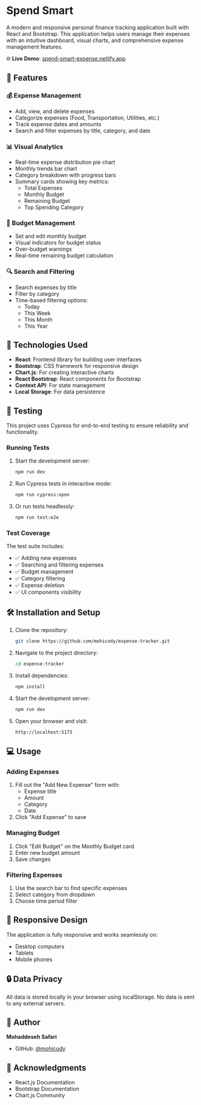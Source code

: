 # Spend Smart

A modern and responsive personal finance tracking application built with React and Bootstrap. This application helps users manage their expenses with an intuitive dashboard, visual charts, and comprehensive expense management features.

🌐 **Live Demo**: [spend-smart-expense.netlify.app](https://spend-smart-expense.netlify.app)

## 🌟 Features

### 💰 Expense Management
- Add, view, and delete expenses
- Categorize expenses (Food, Transportation, Utilities, etc.)
- Track expense dates and amounts
- Search and filter expenses by title, category, and date

### 📊 Visual Analytics
- Real-time expense distribution pie chart
- Monthly trends bar chart
- Category breakdown with progress bars
- Summary cards showing key metrics:
  - Total Expenses
  - Monthly Budget
  - Remaining Budget
  - Top Spending Category

### 💼 Budget Management
- Set and edit monthly budget
- Visual indicators for budget status
- Over-budget warnings
- Real-time remaining budget calculation

### 🔍 Search and Filtering
- Search expenses by title
- Filter by category
- Time-based filtering options:
  - Today
  - This Week
  - This Month
  - This Year

## 🚀 Technologies Used

- **React**: Frontend library for building user interfaces
- **Bootstrap**: CSS framework for responsive design
- **Chart.js**: For creating interactive charts
- **React Bootstrap**: React components for Bootstrap
- **Context API**: For state management
- **Local Storage**: For data persistence

## 🧪 Testing

This project uses Cypress for end-to-end testing to ensure reliability and functionality.

### Running Tests

1. Start the development server:
   ```bash
   npm run dev
   ```

2. Run Cypress tests in interactive mode:
   ```bash
   npm run cypress:open
   ```

3. Or run tests headlessly:
   ```bash
   npm run test:e2e
   ```

### Test Coverage

The test suite includes:
- ✅ Adding new expenses
- ✅ Searching and filtering expenses
- ✅ Budget management
- ✅ Category filtering
- ✅ Expense deletion
- ✅ UI components visibility

## 🛠️ Installation and Setup

1. Clone the repository:
   ```bash
   git clone https://github.com/mohicody/expense-tracker.git
   ```

2. Navigate to the project directory:
   ```bash
   cd expense-tracker
   ```

3. Install dependencies:
   ```bash
   npm install
   ```

4. Start the development server:
   ```bash
   npm run dev
   ```

5. Open your browser and visit:
   ```
   http://localhost:5173
   ```

## 💻 Usage

### Adding Expenses
1. Fill out the "Add New Expense" form with:
   - Expense title
   - Amount
   - Category
   - Date
2. Click "Add Expense" to save

### Managing Budget
1. Click "Edit Budget" on the Monthly Budget card
2. Enter new budget amount
3. Save changes

### Filtering Expenses
1. Use the search bar to find specific expenses
2. Select category from dropdown
3. Choose time period filter

## 📱 Responsive Design

The application is fully responsive and works seamlessly on:
- Desktop computers
- Tablets
- Mobile phones

## 🔒 Data Privacy

All data is stored locally in your browser using localStorage. No data is sent to any external servers.

## 👤 Author

**Mohaddeseh Safari**
- GitHub: [@mohicody](https://github.com/mohicody)

## 🙏 Acknowledgments

- React.js Documentation
- Bootstrap Documentation
- Chart.js Community
